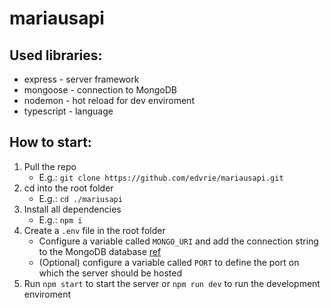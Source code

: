 # mariausapi

## Used libraries:
* express - server framework
* mongoose - connection to MongoDB
* nodemon - hot reload for dev enviroment
* typescript - language

## How to start:

1. Pull the repo
   * E.g.: `git clone https://github.com/edvrie/mariausapi.git`
2. cd into the root folder
    * E.g.: `cd ./mariusapi`
3. Install all dependencies
   * E.g.: `npm i`
4. Create a `.env` file in the root folder
   * Configure a variable called `MONGO_URI` and add the connection string to the MongoDB database [ref](https://www.mongodb.com/docs/drivers/node/current/quick-start/)
   * (Optional) configure a variable called `PORT` to define the port on which the server should be hosted
5. Run `npm start` to start the server or `npm run dev` to run the development enviroment
